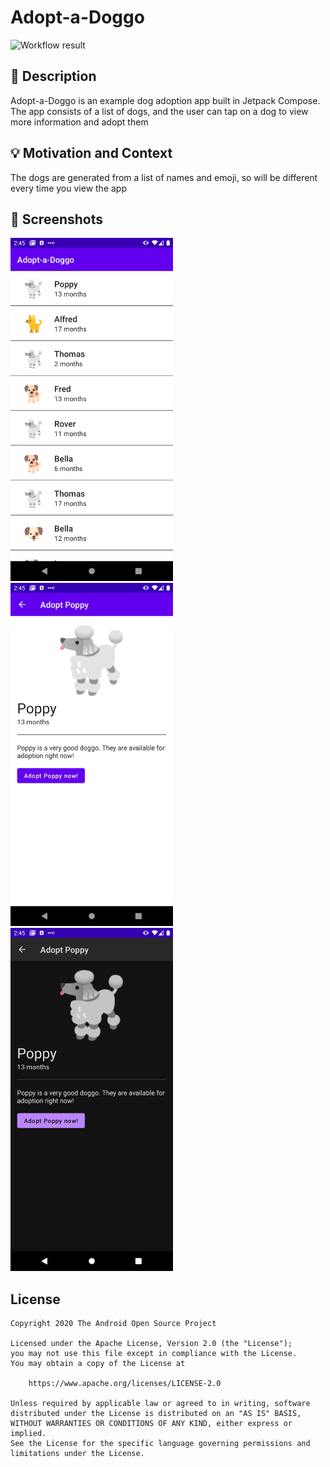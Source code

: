 # Adopt-a-Doggo

<!--- Replace <OWNER> with your Github Username and <REPOSITORY> with the name of your repository. -->
<!--- You can find both of these in the url bar when you open your repository in github. -->
![Workflow result](https://github.com/Xitavos/androidDevChallenge/workflows/Check/badge.svg)


## :scroll: Description
<!--- Describe your app in one or two sentences -->
Adopt-a-Doggo is an example dog adoption app built in Jetpack Compose.
The app consists of a list of dogs, and the user can tap on a dog to view more information and adopt them

## :bulb: Motivation and Context
<!--- Optionally point readers to interesting parts of your submission. -->
<!--- What are you especially proud of? -->
The dogs are generated from a list of names and emoji, so will be different every time you view the app

## :camera_flash: Screenshots
<!-- You can add more screenshots here if you like -->
<img src="/results/screenshot_1.png" width="260">&emsp;<img src="/results/screenshot_2.png" width="260">&emsp;<img src="/results/screenshot_3.png" width="260">

## License
```
Copyright 2020 The Android Open Source Project

Licensed under the Apache License, Version 2.0 (the "License");
you may not use this file except in compliance with the License.
You may obtain a copy of the License at

    https://www.apache.org/licenses/LICENSE-2.0

Unless required by applicable law or agreed to in writing, software
distributed under the License is distributed on an "AS IS" BASIS,
WITHOUT WARRANTIES OR CONDITIONS OF ANY KIND, either express or implied.
See the License for the specific language governing permissions and
limitations under the License.
```